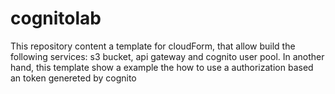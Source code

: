 # cognitolab
This repository content a template for cloudForm, that allow build the following services: s3 bucket, api gateway and cognito user pool. In another hand, this template show a example  the how to use a authorization based an token genereted by cognito 
